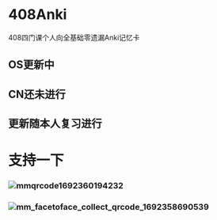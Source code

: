 # 408Anki
408四门课个人向全基础零遗漏Anki记忆卡
## OS更新中
## CN还未进行
## 更新随本人复习进行
# 支持一下
### ![mmqrcode1692360194232](https://github.com/qindarkstone/408Anki/assets/81075299/001346ef-55ad-485a-bc56-4312c8f9fc31)

### ![mm_facetoface_collect_qrcode_1692358690539](https://github.com/qindarkstone/408Anki/assets/81075299/6a512f1c-c523-46df-87ea-32f28d3b7ebd)

